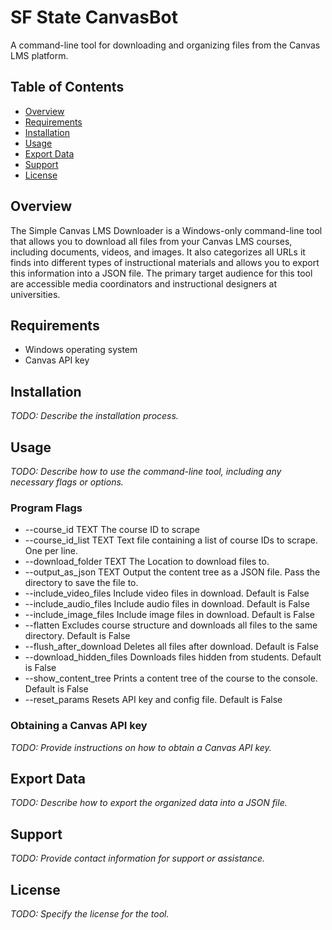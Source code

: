 # SF State CanvasBot

A command-line tool for downloading and organizing files from the Canvas LMS platform.

## Table of Contents

- [Overview](#overview)
- [Requirements](#requirements)
- [Installation](#installation)
- [Usage](#usage)
- [Export Data](#export-data)
- [Support](#support)
- [License](#license)

## Overview

The Simple Canvas LMS Downloader is a
Windows-only command-line tool that allows you
to download all files from your Canvas LMS courses,
including documents, videos, and images.
It also categorizes all URLs it finds into different
types of instructional materials and allows you to
export this information into a JSON file.
The primary target audience for this tool are
accessible media coordinators and instructional designers at universities.

## Requirements

- Windows operating system
- Canvas API key

## Installation

_TODO: Describe the installation process._

## Usage

_TODO: Describe how to use the command-line tool, including any necessary flags or options._

### Program Flags

<ul>
<li>--course_id TEXT The course ID to scrape</li>
<li>--course_id_list TEXT Text file containing a list of course IDs to
scrape. One per line.</li>
<li>--download_folder TEXT The Location to download files to.</li>
<li>--output_as_json TEXT Output the content tree as a JSON file. Pass the
directory to save the file to.</li>
<li>--include_video_files Include video files in download. Default is False</li>
<li>--include_audio_files Include audio files in download. Default is False</li>
<li>--include_image_files Include image files in download. Default is False</li>
<li>--flatten Excludes course structure and downloads all files
to the same directory. Default is False</li>
<li>--flush_after_download Deletes all files after download. Default is False</li>
<li>--download_hidden_files Downloads files hidden from students. Default is
False</li>
<li>--show_content_tree Prints a content tree of the course to the console.
Default is False</li>
<li>--reset_params Resets API key and config file. Default is False</li>
</ul>

### Obtaining a Canvas API key

_TODO: Provide instructions on how to obtain a Canvas API key._

## Export Data

_TODO: Describe how to export the organized data into a JSON file._

## Support

_TODO: Provide contact information for support or assistance._

## License

_TODO: Specify the license for the tool._